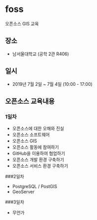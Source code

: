 ﻿# foss
오픈소스 GIS 교육

## 장소
* 남서울대학교 (공학 2관 R406)

## 일시
* 2019년 7월 2일 ~ 7월 4일 (10:00 - 17:00)

## 오픈소스 교육내용
### 1일차
* 오픈소스에 대한 오해와 진실
* 오픈소스 소프트웨어
* 오픈소스 GIS
* 오픈소스 활동에 참여하기
* GitHub을 이용하여 협업하기
* 오픈소스 개발 환경 구축하기
* 오픈소스 서비스 환경 구축하기

###2일차
* PostgreSQL / PostGIS
* GeoServer

###3일차
* 무언가

